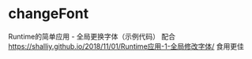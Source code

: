 # changeFont
Runtime的简单应用 - 全局更换字体（示例代码）
配合 https://shalliy.github.io/2018/11/01/Runtime应用-1-全局修改字体/ 食用更佳

